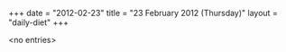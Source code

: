 +++
date = "2012-02-23"
title = "23 February 2012 (Thursday)"
layout = "daily-diet"
+++

<p>&lt;no entries&gt;</p>